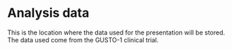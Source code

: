 # Analysis data

This is the location where the data used for the presentation will be stored. The data used come from the GUSTO-1
clinical trial.
